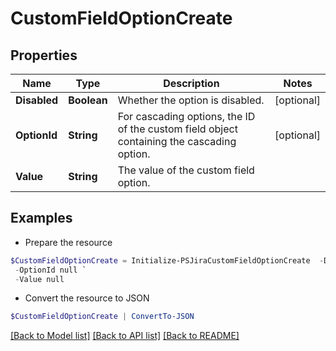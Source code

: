 # CustomFieldOptionCreate
## Properties

Name | Type | Description | Notes
------------ | ------------- | ------------- | -------------
**Disabled** | **Boolean** | Whether the option is disabled. | [optional] 
**OptionId** | **String** | For cascading options, the ID of the custom field object containing the cascading option. | [optional] 
**Value** | **String** | The value of the custom field option. | 

## Examples

- Prepare the resource
```powershell
$CustomFieldOptionCreate = Initialize-PSJiraCustomFieldOptionCreate  -Disabled null `
 -OptionId null `
 -Value null
```

- Convert the resource to JSON
```powershell
$CustomFieldOptionCreate | ConvertTo-JSON
```

[[Back to Model list]](../README.md#documentation-for-models) [[Back to API list]](../README.md#documentation-for-api-endpoints) [[Back to README]](../README.md)

